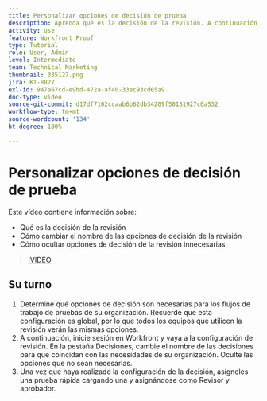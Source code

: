 ```yaml
---
title: Personalizar opciones de decisión de prueba
description: Aprenda qué es la decisión de la revisión. A continuación, cambie el nombre de las opciones de decisión de la revisión y oculte las innecesarias en las configuraciones del sistema de revisión.
activity: use
feature: Workfront Proof
type: Tutorial
role: User, Admin
level: Intermediate
team: Technical Marketing
thumbnail: 335127.png
jira: KT-8827
exl-id: 947a67cd-e9bd-472a-af40-33ec93cd65a9
doc-type: video
source-git-commit: d17df7162ccaab6b62db34209f50131927c0a532
workflow-type: tm+mt
source-wordcount: '134'
ht-degree: 100%

---
```


# Personalizar opciones de decisión de prueba

Este vídeo contiene información sobre:

* Qué es la decisión de la revisión
* Cómo cambiar el nombre de las opciones de decisión de la revisión
* Cómo ocultar opciones de decisión de la revisión innecesarias

>[!VIDEO](https://video.tv.adobe.com/v/335127/?quality=12&learn=on&enablevpops)

## Su turno

1. Determine qué opciones de decisión son necesarias para los flujos de trabajo de pruebas de su organización. Recuerde que esta configuración es global, por lo que todos los equipos que utilicen la revisión verán las mismas opciones.
1. A continuación, inicie sesión en Workfront y vaya a la configuración de revisión. En la pestaña Decisiones, cambie el nombre de las decisiones para que coincidan con las necesidades de su organización. Oculte las opciones que no sean necesarias.
1. Una vez que haya realizado la configuración de la decisión, asígneles una prueba rápida cargando una y asignándose como Revisor y aprobador.


<!--
Lean More URLs
-->
